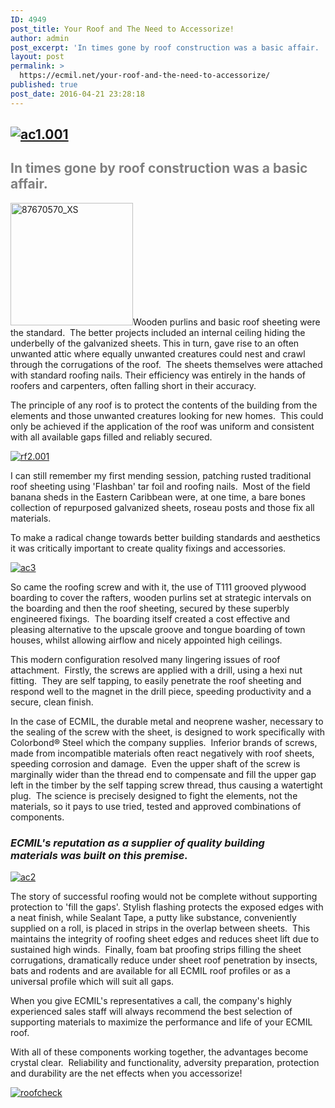 ```yaml
---
ID: 4949
post_title: Your Roof and The Need to Accessorize!
author: admin
post_excerpt: 'In times gone by roof construction was a basic affair.  Then came the roofing screw and with it Sealant Tape and Bat Proofing making a radical change towards better building standards and aesthetics.'
layout: post
permalink: >
  https://ecmil.net/your-roof-and-the-need-to-accessorize/
published: true
post_date: 2016-04-21 23:28:18
---
```

<h2 class="p1"><a href="http://ecmil.net/master/wp-content/uploads/2013/12/ac1.0011.jpg"><img class="alignnone size-full wp-image-4960" src="http://ecmil.net/master/wp-content/uploads/2013/12/ac1.0011.jpg" alt="ac1.001" /></a></h2>
<h2 class="p1"><span style="color: #808080;">In times gone by roof construction was a basic affair.</span> <span class="Apple-converted-space">  </span></h2>
<p class="p1"><a href="http://ecmil.net/master/wp-content/uploads/2013/12/87670570_XS.jpg"><img class="alignleft wp-image-4954" src="http://ecmil.net/master/wp-content/uploads/2013/12/87670570_XS.jpg" alt="87670570_XS" width="196" height="196" /></a>Wooden purlins and basic roof sheeting were the standard.<span class="Apple-converted-space">  </span>The better projects included an internal ceiling hiding the underbelly of the galvanized sheets.<span class="Apple-converted-space">
</span>This in turn, gave rise to an often unwanted attic where equally unwanted creatures could nest and crawl through the corrugations of the roof.<span class="Apple-converted-space">  </span>The sheets themselves were attached with standard roofing nails.<span class="Apple-converted-space">
</span>Their efficiency was entirely in the hands of roofers and carpenters, often falling short in their accuracy.</p>
<p class="p1">The principle of any roof is to protect the contents of the building from the elements and those unwanted creatures looking for new homes.<span class="Apple-converted-space">  </span>This could only be achieved if the application of the roof was uniform and consistent with all available gaps filled and reliably secured.</p>
<p class="p1"><a href="http://ecmil.net/master/wp-content/uploads/2013/12/rf2.001.jpg"><img class="alignnone size-full wp-image-4955" src="http://ecmil.net/master/wp-content/uploads/2013/12/rf2.001.jpg" alt="rf2.001" /></a></p>
<p class="p1">I can still remember my first mending session, patching rusted traditional roof sheeting using 'Flashban' tar foil and roofing nails.<span class="Apple-converted-space">  </span>Most of the field banana sheds in the Eastern Caribbean were, at one time, a bare bones collection of repurposed galvanized sheets, roseau posts and those fix all materials.</p>
<p class="p1">To make a radical change towards better building standards and aesthetics it was critically important to create quality fixings and accessories.</p>
<p class="p1"><a href="http://ecmil.net/master/wp-content/uploads/2013/12/ac3.jpg"><img class="alignnone size-full wp-image-4958" src="http://ecmil.net/master/wp-content/uploads/2013/12/ac3.jpg" alt="ac3" /></a></p>
<p class="p1">So came the roofing screw and with it, the use of T111 grooved plywood boarding to cover the rafters, wooden purlins set at strategic intervals on the boarding and then the roof sheeting, secured by these superbly engineered fixings.  The boarding itself created a cost effective and pleasing alternative to the upscale groove and tongue boarding of town houses, whilst allowing airflow and nicely appointed high ceilings.</p>
<p class="p1">This modern configuration resolved many lingering issues of roof attachment.<span class="Apple-converted-space">  </span>Firstly, the screws are applied with a drill, using a hexi nut fitting.<span class="Apple-converted-space">  </span>They are self tapping, to easily penetrate the roof sheeting and respond well to the magnet in the drill piece, speeding productivity and a secure, clean finish.</p>
<p class="p1">In the case of ECMIL, the durable metal and neoprene washer, necessary to the sealing of the screw with the sheet, is designed to work specifically with Colorbond® Steel which the company supplies.  Inferior brands of screws, made from incompatible materials often react negatively with roof sheets, speeding corrosion and damage.  Even the upper shaft of the screw is marginally wider than the thread end to compensate and fill the upper gap left in the timber by the self tapping screw thread, thus causing a watertight plug.  The science is precisely designed to fight the elements, not the materials, so it pays to use tried, tested and approved combinations of components.</p>

<h3 class="p1"><em>ECMIL's reputation as a supplier of quality building materials was built on this premise.</em></h3>
<a href="http://ecmil.net/master/wp-content/uploads/2013/12/ac2.jpg"><img class="alignnone size-full wp-image-4957" src="http://ecmil.net/master/wp-content/uploads/2013/12/ac2.jpg" alt="ac2" /></a>
<p class="p1">The story of successful roofing would not be complete without supporting protection to 'fill the gaps'.<span class="Apple-converted-space">
</span>Stylish flashing protects the exposed edges with a neat finish, while Sealant Tape, a putty like substance, conveniently supplied on a roll, is placed in strips in the overlap between sheets.<span class="Apple-converted-space">  </span>This maintains the integrity of roofing sheet edges and reduces sheet lift due to sustained high winds.<span class="Apple-converted-space">  </span>Finally, foam bat proofing strips filling the sheet corrugations, dramatically reduce under sheet roof penetration by insects, bats and rodents and are available for all ECMIL roof profiles or as a universal profile which will suit all gaps.</p>
<p class="p1">When you give ECMIL's representatives a call, the company's highly experienced sales staff will always recommend the best selection of supporting materials to maximize the performance and life of your ECMIL roof.<span class="Apple-converted-space">  </span></p>
<p class="p1">With all of these components working together, the advantages become crystal clear.<span class="Apple-converted-space">  </span>Reliability and functionality, adversity preparation, protection and durability are the net effects when you accessorize!</p>
<p class="p1"><a href="http://ecmil.net/master/wp-content/uploads/2013/12/roofcheck1.jpg"><img class="alignnone size-full wp-image-4959" src="http://ecmil.net/master/wp-content/uploads/2013/12/roofcheck1.jpg" alt="roofcheck" /></a></p>